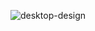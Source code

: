 ![desktop-design](https://user-images.githubusercontent.com/37817290/105653477-d0ca2e00-5eb3-11eb-8ecd-97f979402701.jpg)

